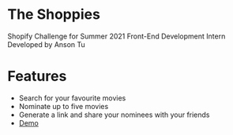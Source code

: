 # The Shoppies

Shopify Challenge for Summer 2021 Front-End Development Intern
Developed by Anson Tu

# Features

- Search for your favourite movies
- Nominate up to five movies
- Generate a link and share your nominees with your friends
- [Demo](https://serene-garden-49707.herokuapp.com/)
